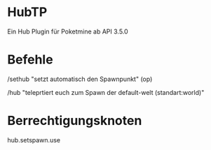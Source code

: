 # HubTP

Ein Hub Plugin für Poketmine ab API 3.5.0


# Befehle

/sethub "setzt automatisch den Spawnpunkt" (op)

/hub "teleprtiert euch zum Spawn der default-welt (standart:world)"


# Berrechtigungsknoten
hub.setspawn.use
